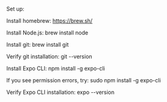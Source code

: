 Set up:

Install homebrew:
https://brew.sh/

Install Node.js:
brew install node

Install git:
brew install git

Verify git installation:
git --version

Install Expo CLI:
npm install -g expo-cli

If you see permission errors, try:
sudo npm install -g expo-cli

Verify Expo CLI installation:
expo --version